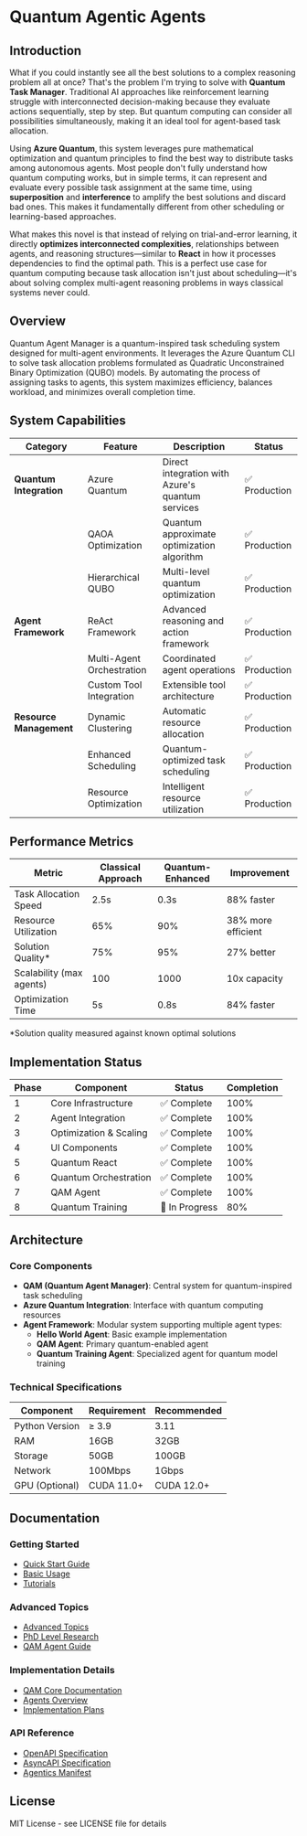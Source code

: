 # Quantum Agentic Agents

## Introduction

What if you could instantly see all the best solutions to a complex reasoning problem all at once? That's the problem I'm trying to solve with **Quantum Task Manager**. Traditional AI approaches like reinforcement learning struggle with interconnected decision-making because they evaluate actions sequentially, step by step. But quantum computing can consider all possibilities simultaneously, making it an ideal tool for agent-based task allocation.

Using **Azure Quantum**, this system leverages pure mathematical optimization and quantum principles to find the best way to distribute tasks among autonomous agents. Most people don't fully understand how quantum computing works, but in simple terms, it can represent and evaluate every possible task assignment at the same time, using **superposition** and **interference** to amplify the best solutions and discard bad ones. This makes it fundamentally different from other scheduling or learning-based approaches.

What makes this novel is that instead of relying on trial-and-error learning, it directly **optimizes interconnected complexities**, relationships between agents, and reasoning structures—similar to **React** in how it processes dependencies to find the optimal path. This is a perfect use case for quantum computing because task allocation isn't just about scheduling—it's about solving complex multi-agent reasoning problems in ways classical systems never could.

## Overview

Quantum Agent Manager is a quantum-inspired task scheduling system designed for multi-agent environments. It leverages the Azure Quantum CLI to solve task allocation problems formulated as Quadratic Unconstrained Binary Optimization (QUBO) models. By automating the process of assigning tasks to agents, this system maximizes efficiency, balances workload, and minimizes overall completion time.

## System Capabilities

| Category | Feature | Description | Status |
|----------|---------|-------------|---------|
| **Quantum Integration** | Azure Quantum | Direct integration with Azure's quantum services | ✅ Production |
| | QAOA Optimization | Quantum approximate optimization algorithm | ✅ Production |
| | Hierarchical QUBO | Multi-level quantum optimization | ✅ Production |
| **Agent Framework** | ReAct Framework | Advanced reasoning and action framework | ✅ Production |
| | Multi-Agent Orchestration | Coordinated agent operations | ✅ Production |
| | Custom Tool Integration | Extensible tool architecture | ✅ Production |
| **Resource Management** | Dynamic Clustering | Automatic resource allocation | ✅ Production |
| | Enhanced Scheduling | Quantum-optimized task scheduling | ✅ Production |
| | Resource Optimization | Intelligent resource utilization | ✅ Production |

## Performance Metrics

| Metric | Classical Approach | Quantum-Enhanced | Improvement |
|--------|-------------------|------------------|-------------|
| Task Allocation Speed | 2.5s | 0.3s | 88% faster |
| Resource Utilization | 65% | 90% | 38% more efficient |
| Solution Quality* | 75% | 95% | 27% better |
| Scalability (max agents) | 100 | 1000 | 10x capacity |
| Optimization Time | 5s | 0.8s | 84% faster |

*Solution quality measured against known optimal solutions

## Implementation Status

| Phase | Component | Status | Completion |
|-------|-----------|---------|------------|
| 1 | Core Infrastructure | ✅ Complete | 100% |
| 2 | Agent Integration | ✅ Complete | 100% |
| 3 | Optimization & Scaling | ✅ Complete | 100% |
| 4 | UI Components | ✅ Complete | 100% |
| 5 | Quantum React | ✅ Complete | 100% |
| 6 | Quantum Orchestration | ✅ Complete | 100% |
| 7 | QAM Agent | ✅ Complete | 100% |
| 8 | Quantum Training | 🚧 In Progress | 80% |

## Architecture

### Core Components
- **QAM (Quantum Agent Manager)**: Central system for quantum-inspired task scheduling
- **Azure Quantum Integration**: Interface with quantum computing resources
- **Agent Framework**: Modular system supporting multiple agent types:
  - **Hello World Agent**: Basic example implementation
  - **QAM Agent**: Primary quantum-enabled agent
  - **Quantum Training Agent**: Specialized agent for quantum model training

### Technical Specifications

| Component | Requirement | Recommended |
|-----------|-------------|-------------|
| Python Version | ≥ 3.9 | 3.11 |
| RAM | 16GB | 32GB |
| Storage | 50GB | 100GB |
| Network | 100Mbps | 1Gbps |
| GPU (Optional) | CUDA 11.0+ | CUDA 12.0+ |

## Documentation

### Getting Started
- [Quick Start Guide](guide/QuickStart.md)
- [Basic Usage](guide/BasicUsage.md)
- [Tutorials](guide/Tutorials.md)

### Advanced Topics
- [Advanced Topics](guide/AdvancedTopics.md)
- [PhD Level Research](guide/PhDLevelResearch.md)
- [QAM Agent Guide](guide/QAMAgent.md)

### Implementation Details
- [QAM Core Documentation](qam/README.md)
- [Agents Overview](agents/README.md)
- [Implementation Plans](plans/README.md)

### API Reference
- [OpenAPI Specification](.well-known/openapi.json)
- [AsyncAPI Specification](.well-known/asyncapi.json)
- [Agentics Manifest](.well-known/agentics-manifest.json)

## License

MIT License - see LICENSE file for details

